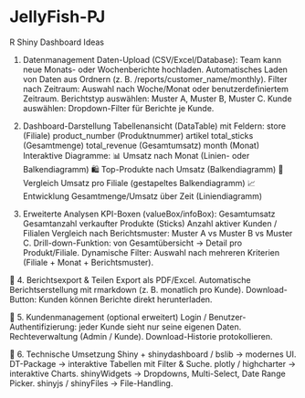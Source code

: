 # JellyFish-PJ
R Shiny Dashboard Ideas

1. Datenmanagement
Daten-Upload (CSV/Excel/Database): Team kann neue Monats- oder Wochenberichte hochladen.
Automatisches Laden von Daten aus Ordnern (z. B. /reports/customer_name/monthly).
Filter nach Zeitraum: Auswahl nach Woche/Monat oder benutzerdefiniertem Zeitraum.
Berichtstyp auswählen: Muster A, Muster B, Muster C.
Kunde auswählen: Dropdown-Filter für Berichte je Kunde.

2. Dashboard-Darstellung
Tabellenansicht (DataTable) mit Feldern:
store (Filiale)
product_number (Produktnummer)
artikel
total_sticks (Gesamtmenge)
total_revenue (Gesamtumsatz)
month (Monat)
Interaktive Diagramme:
📊 Umsatz nach Monat (Linien- oder Balkendiagramm)
🛍️ Top-Produkte nach Umsatz (Balkendiagramm)
🏬 Vergleich Umsatz pro Filiale (gestapeltes Balkendiagramm)
📈 Entwicklung Gesamtmenge/Umsatz über Zeit (Liniendiagramm)

3. Erweiterte Analysen
KPI-Boxen (valueBox/infoBox):
Gesamtumsatz
Gesamtanzahl verkaufter Produkte (Sticks)
Anzahl aktiver Kunden / Filialen
Vergleich nach Berichtsmuster: Muster A vs Muster B vs Muster C.
Drill-down-Funktion: von Gesamtübersicht → Detail pro Produkt/Filiale.
Dynamische Filter: Auswahl nach mehreren Kriterien (Filiale + Monat + Berichtsmuster).

🔹 4. Berichtsexport & Teilen
Export als PDF/Excel.
Automatische Berichtserstellung mit rmarkdown (z. B. monatlich pro Kunde).
Download-Button: Kunden können Berichte direkt herunterladen.

🔹 5. Kundenmanagement (optional erweitert)
Login / Benutzer-Authentifizierung: jeder Kunde sieht nur seine eigenen Daten.
Rechteverwaltung (Admin / Kunde).
Download-Historie protokollieren.

🔹 6. Technische Umsetzung
Shiny + shinydashboard / bslib → modernes UI.
DT-Package → interaktive Tabellen mit Filter & Suche.
plotly / highcharter → interaktive Charts.
shinyWidgets → Dropdowns, Multi-Select, Date Range Picker.
shinyjs / shinyFiles → File-Handling.
